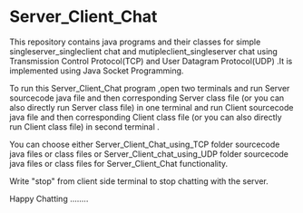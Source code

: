 # Server_Client_Chat
This repository contains java programs and their classes for simple singleserver_singleclient chat and mutipleclient_singleserver chat using Transmission Control Protocol(TCP) and User Datagram Protocol(UDP) .It is implemented using Java Socket Programming.

To run this Server_Client_Chat program ,open two terminals and run Server sourcecode java file and then corresponding Server class file (or you can also directly  run Server class file) in one terminal and run Client sourcecode java file and then corresponding Client class file (or you can also directly run Client class file) in second terminal .

You can choose either Server_Client_Chat_using_TCP folder sourcecode java files or class files or Server_Client_chat_using_UDP folder sourcecode java files or class files for Server_Client_Chat functionality.

Write "stop" from client side terminal to stop chatting with the server.

Happy Chatting ........ 

